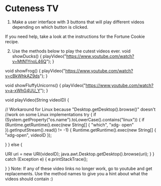 

# Cuteness TV

1. Make a user interface with 3 buttons that will play different videos depending on which button is clicked.

If you need help, take a look at the instructions for the Fortune Cookie recipe.

2.  Use the methods below to play the cutest videos ever.
void showDucks() {
playVideo("https://www.youtube.com/watch?v=MtN1YnoL46Q");
}

void showFrog() {
playVideo("https://www.youtube.com/watch?v=cBkWhkAZ9ds");
}

void showFluffyUnicorns() {
playVideo("https://www.youtube.com/watch?v=a-xWhG4UU_Y");
}

void playVideo(String videoID) {

// Workaround for Linux because "Desktop.getDesktop().browse()" doesn't
//work on some Linux implementations
try {
if (System.getProperty("os.name").toLowerCase().contains("linux")) {
if (Runtime.getRuntime().exec(new String[] {
"which", "xdg- open" }).getInputStream().read() != -1) {
Runtime.getRuntime().exec(new String[] { "xdg-open", videoID });

}
} else {

URI uri = new URI(videoID);
java.awt.Desktop.getDesktop().browse(uri);
}
} catch (Exception e) {
e.printStackTrace();

}
}
Note: If any of these video links no longer work, go to youtube and get replacements. Use the method names to give you a hint about what the videos should contain :)


